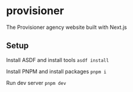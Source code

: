 # provisioner
The Provisioner agency website built with Next.js

## Setup
Install ASDF and install tools
`asdf install`

Install PNPM and install packages
`pnpm i`

Run dev server
`pnpm dev`